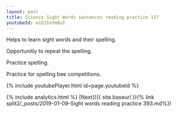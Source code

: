 ```yaml
---
layout: post
title: Science Sight Words sentences reading practice 117
youtubeId: miD3IoYm8uI
---
```

 
 
Helps to learn sight words and their spelling.

Opportunitiy to repeat the spelling. 

Practice spelling. 
 
Practice for spelling bee competitions. 
 
{% include youtubePlayer.html id=page.youtubeId %}
 
 
{% include analytics.html %} 
[Next]({{ site.baseurl }}{% link  split2/_posts/2019-01-09-Sight words reading practice 393.md%})
 
